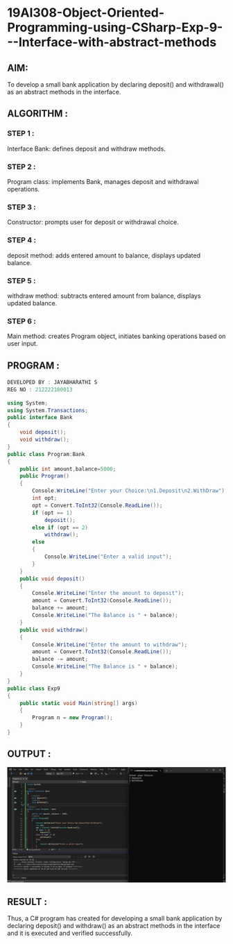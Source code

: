 # 19AI308-Object-Oriented-Programming-using-CSharp-Exp-9---Interface-with-abstract-methods

## AIM:
To develop a small bank application by declaring deposit() and withdrawal() as an abstract methods in the interface. 

## ALGORITHM :
### STEP 1 :
Interface Bank: defines deposit and withdraw methods.

### STEP 2 :
Program class: implements Bank, manages deposit and withdrawal operations.

### STEP 3 :
Constructor: prompts user for deposit or withdrawal choice.

### STEP 4 :
deposit method: adds entered amount to balance, displays updated balance.

### STEP 5 :
withdraw method: subtracts entered amount from balance, displays updated balance.

### STEP 6 :
Main method: creates Program object, initiates banking operations based on user input.

## PROGRAM :

```C#
DEVELOPED BY : JAYABHARATHI S
REG NO : 212222100013
```
```C#
using System;
using System.Transactions;
public interface Bank
{
    void deposit();
    void withdraw();
}
public class Program:Bank
{
    public int amount,balance=5000;
    public Program()
    {
        Console.WriteLine("Enter your Choice:\n1.Deposit\n2.WithDraw");
        int opt;
        opt = Convert.ToInt32(Console.ReadLine());
        if (opt == 1)
            deposit();
        else if (opt == 2)
            withdraw();
        else
        {
            Console.WriteLine("Enter a valid input");
        }
    }
    public void deposit()
    {
        Console.WriteLine("Enter the amount to deposit");
        amount = Convert.ToInt32(Console.ReadLine());
        balance += amount;
        Console.WriteLine("The Balance is " + balance);
    }
    public void withdraw()
    {
        Console.WriteLine("Enter the amount to withdraw");
        amount = Convert.ToInt32(Console.ReadLine());
        balance -= amount;
        Console.WriteLine("The Balance is " + balance);
    }
}
public class Exp9
{
    public static void Main(string[] args)
    {
        Program n = new Program();
    }
}

```
## OUTPUT :
![](./loan.png)

## RESULT :
Thus, a C# program has created for developing a small bank application by declaring deposit() and withdraw() as an abstract methods in the interface and it is executed and verified successfully.